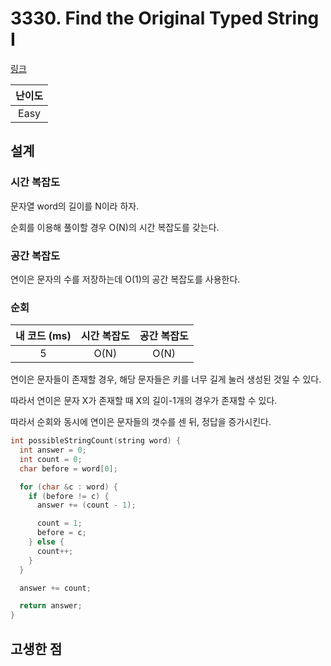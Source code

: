 # 3330. Find the Original Typed String I

[링크](https://leetcode.com/problems/find-the-original-typed-string-i/description/)

| 난이도 |
| :----: |
|  Easy  |

## 설계

### 시간 복잡도

문자열 word의 길이를 N이라 하자.

순회를 이용해 풀이할 경우 O(N)의 시간 복잡도를 갖는다.

### 공간 복잡도

연이은 문자의 수를 저장하는데 O(1)의 공간 복잡도를 사용한다.

### 순회

| 내 코드 (ms) | 시간 복잡도 | 공간 복잡도 |
| :----------: | :---------: | :---------: |
|      5       |    O(N)     |    O(N)     |

연이은 문자들이 존재할 경우, 해당 문자들은 키를 너무 길게 눌러 생성된 것일 수 있다.

따라서 연이은 문자 X가 존재할 때 X의 길이-1개의 경우가 존재할 수 있다.

따라서 순회와 동시에 연이은 문자들의 갯수를 센 뒤, 정답을 증가시킨다.

```cpp
int possibleStringCount(string word) {
  int answer = 0;
  int count = 0;
  char before = word[0];

  for (char &c : word) {
    if (before != c) {
      answer += (count - 1);

      count = 1;
      before = c;
    } else {
      count++;
    }
  }

  answer += count;

  return answer;
}
```

## 고생한 점
